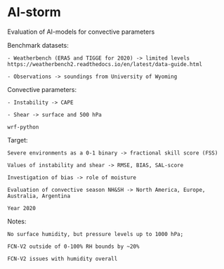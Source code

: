 # AI-storm
Evaluation of AI-models for convective parameters

Benchmark datasets: 

    - Weatherbench (ERA5 and TIGGE for 2020) -> limited levels 
    https://weatherbench2.readthedocs.io/en/latest/data-guide.html 

    - Observations -> soundings from University of Wyoming 

Convective parameters: 

    - Instability -> CAPE 

    - Shear -> surface and 500 hPa 

    wrf-python

Target: 

    Severe environments as a 0-1 binary -> fractional skill score (FSS)

    Values of instability and shear -> RMSE, BIAS, SAL-score

    Investigation of bias -> role of moisture

    Evaluation of convective season NH&SH -> North America, Europe, Australia, Argentina

    Year 2020 

 

Notes: 

    No surface humidity, but pressure levels up to 1000 hPa;

    FCN-V2 outside of 0-100% RH bounds by ~20% 

    FCN-V2 issues with humidity overall
